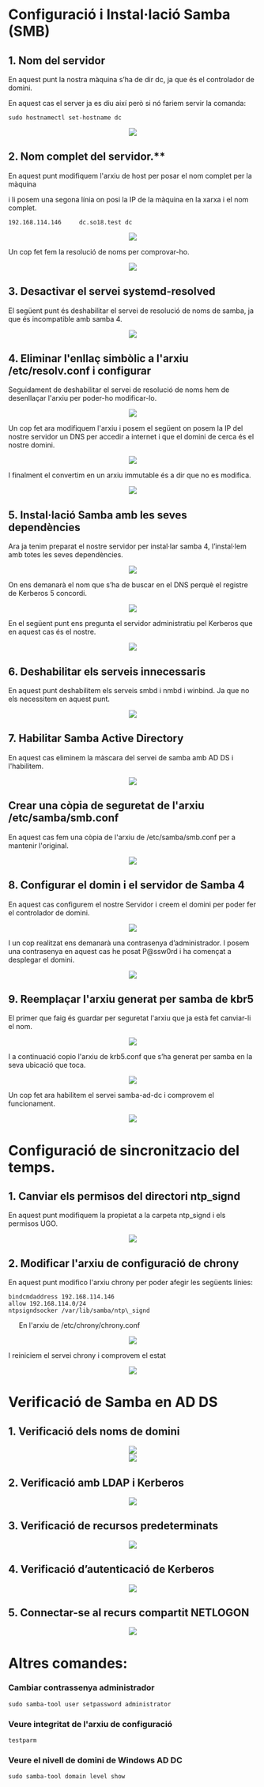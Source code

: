 
# <a name="ConfiguracioDNS"></a> **Configuració i Instal·lació Samba (SMB)**
 ## 1. **Nom del servidor** 
   En aquest punt la nostra màquina s’ha de dir dc, ja que és el controlador de domini.

   En aquest cas el server ja es diu així però si nó fariem servir la comanda:

    sudo hostnamectl set-hostname dc
   
   <p align="center">
      <img src="../imatges/AA3 SAMBA AD DS (Miquel Marquès)_archivos/image001.gif">
   </p>

## 2. Nom complet del servidor.**
   En aquest punt modifiquem l'arxiu de host per posar el nom complet per la màquina

   i li posem una segona línia on posi la IP de la màquina en la xarxa i el nom complet.

    192.168.114.146 	dc.so18.test dc

   <p align="center">
      <img src="../imatges/AA3 SAMBA AD DS (Miquel Marquès)_archivos/image002.gif">
   </p>

   Un cop fet fem la resolució de noms per comprovar-ho.

   <p align="center">
      <img src="../imatges/AA3 SAMBA AD DS (Miquel Marquès)_archivos/image003.gif">
   </p>

## 3. **Desactivar el servei systemd-resolved**
   El següent punt és deshabilitar el servei de resolució de noms de samba, ja que és incompatible amb samba 4.
   <p align="center">
      <img src="../imatges/AA3 SAMBA AD DS (Miquel Marquès)_archivos/image004.gif">
   </p>

## 4. **Eliminar l'enllaç simbòlic a l'arxiu /etc/resolv.conf i configurar**
   Seguidament de deshabilitar el servei de resolució de noms hem de desenllaçar l'arxiu per poder-ho modificar-lo.

   <p align="center">
      <img src="../imatges/AA3 SAMBA AD DS (Miquel Marquès)_archivos/image005.gif">
   </p>

   Un cop fet ara modifiquem l'arxiu i posem el següent on posem la IP del nostre servidor un DNS per accedir a internet i que el domini de cerca és el nostre domini.

   
   <p align="center">
      <img src="../imatges/AA3 SAMBA AD DS (Miquel Marquès)_archivos/image006.gif">
   </p>

   I finalment el convertim en un arxiu immutable és a dir que no es modifica.

   <p align="center">
      <img src="../imatges/AA3 SAMBA AD DS (Miquel Marquès)_archivos/image007.gif">
   </p>

 ## 5.  <a name="Instalacio"></a>**Instal·lació Samba amb les seves dependències**
   Ara ja tenim preparat el nostre servidor per instal·lar samba 4, l’instal·lem amb totes les seves dependències.

   <p align="center">
      <img src="../imatges/AA3 SAMBA AD DS (Miquel Marquès)_archivos/image008.gif">
   </p>

   On ens demanarà el nom que s’ha de buscar en el DNS perquè el registre de Kerberos 5 concordi.

   <p align="center">
      <img src="../imatges/AA3 SAMBA AD DS (Miquel Marquès)_archivos/image009.gif">
   </p>
   En el següent punt ens pregunta el servidor administratiu pel Kerberos que en aquest cas és el nostre.

   <p align="center">
      <img src="../imatges/AA3 SAMBA AD DS (Miquel Marquès)_archivos/image010.gif">
   </p>

## 6. <a name="Configuracio"></a>**Deshabilitar els serveis innecessaris**
   En aquest punt deshabilitem els serveis smbd i nmbd i winbind. Ja que no els necessitem en aquest punt.
   <p align="center">
      <img src="../imatges/AA3 SAMBA AD DS (Miquel Marquès)_archivos/image011.gif">
   </p>

## 7. **Habilitar Samba Active Directory** 
   En aquest cas eliminem la màscara del servei de samba amb AD DS i l'habilitem.

   <p align="center">
      <img src="../imatges/AA3 SAMBA AD DS (Miquel Marquès)_archivos/image012.gif">
   </p>
   
## **Crear una còpia de seguretat de l'arxiu /etc/samba/smb.conf**
   En aquest cas fem una còpia de l'arxiu de /etc/samba/smb.conf per a mantenir l'original.
    <p align="center">
      <img src="../imatges/AA3 SAMBA AD DS (Miquel Marquès)_archivos/image013.gif">
   </p>

## 8. **Configurar el domin i el servidor de Samba 4**
   En aquest cas configurem el nostre Servidor i creem el domini per poder fer el controlador de domini.

   <p align="center">
      <img src="../imatges/AA3 SAMBA AD DS (Miquel Marquès)_archivos/image014.gif">
   </p>

   I un cop realitzat ens demanarà una contrasenya d’administrador. I posem una contrasenya en aquest cas he posat P@ssw0rd i ha començat a desplegar el domini.

   <p align="center">
      <img src="../imatges/AA3 SAMBA AD DS (Miquel Marquès)_archivos/image015.gif">
   </p>

## 9.  **Reemplaçar l'arxiu generat per samba de kbr5**
   El primer que faig és guardar per seguretat l'arxiu que ja està fet canviar-li el nom.

   <p align="center">
      <img src="../imatges/AA3 SAMBA AD DS (Miquel Marquès)_archivos/image016.gif">
   </p>

   I a continuació copio l'arxiu de krb5.conf que s’ha generat per samba en la seva ubicació que toca.

   <p align="center">
      <img src="../imatges/AA3 SAMBA AD DS (Miquel Marquès)_archivos/image017.gif">
   </p>

   Un cop fet ara habilitem el servei samba-ad-dc i comprovem el funcionament.

   <p align="center">
      <img src="../imatges/AA3 SAMBA AD DS (Miquel Marquès)_archivos/image018.gif">
   </p>

# <a name="ConfigTemps"></a>**Configuració de sincronitzacio del temps.**
## 1. **Canviar els permisos del directori ntp\_signd**
   En aquest punt modifiquem la propietat a la carpeta ntp\_signd i els permisos UGO.

   <p align="center">
      <img src="../imatges/AA3 SAMBA AD DS (Miquel Marquès)_archivos/image019.gif">
   </p>

## 2. **Modificar l'arxiu de configuració de chrony** 
   En aquest punt modifico l'arxiu chrony per poder afegir les següents línies:

    bindcmdaddress 192.168.114.146
    allow 192.168.114.0/24
    ntpsigndsocker /var/lib/samba/ntp\_signd

`	`En l'arxiu de /etc/chrony/chrony.conf

 <p align="center">
      <img src="../imatges/AA3 SAMBA AD DS (Miquel Marquès)_archivos/image020.gif">
   </p>

I reiniciem el servei chrony i comprovem el estat

 <p align="center">
      <img src="../imatges/AA3 SAMBA AD DS (Miquel Marquès)_archivos/image021.gif">
   </p>

# <a name="Comprovacions"></a>**Verificació de Samba en AD DS**
## 1. **Verificació dels noms de domini**
  
   <p align="center">
      <img src="../imatges/AA3 SAMBA AD DS (Miquel Marquès)_archivos/image022.gif"> <br>
      <img src="../imatges/AA3 SAMBA AD DS (Miquel Marquès)_archivos/image023.gif">
   </p>

## 2.  **Verificació amb LDAP i Kerberos**
  
   <p align="center">
      <img src="../imatges/AA3 SAMBA AD DS (Miquel Marquès)_archivos/image024.gif">
   </p>

## 3. **Verificació de recursos predeterminats**

 <p align="center">
      <img src="../imatges/AA3 SAMBA AD DS (Miquel Marquès)_archivos/image025.gif">
   </p>

## 4. **Verificació d’autenticació de Kerberos**
  <p align="center">
      <img src="../imatges/AA3 SAMBA AD DS (Miquel Marquès)_archivos/image026.gif">
   </p>

## 5. **Connectar-se al recurs compartit NETLOGON**

   <p align="center">
      <img src="../imatges/AA3 SAMBA AD DS (Miquel Marquès)_archivos/image027.gif">
   </p>
   
# <a name="Altres"></a>**Altres comandes:**
### **Cambiar contrassenya administrador**

    sudo samba-tool user setpassword administrator

### **Veure integritat de l'arxiu de configuració**

    testparm

### **Veure el nivell de domini de Windows AD DC**

    sudo samba-tool domain level show



